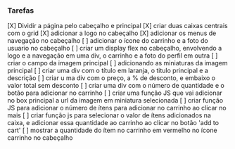  ### Tarefas
 [X] Dividir a página pelo cabeçalho e principal
 [X] criar duas caixas centrais com o grid
 [X] adicionar a logo no cabeçalho
 [X] adicionar os menus de navegação no cabeçalho
 [ ] adicionar o ícone do carrinho e a foto do usuario no cabeçalho
 [ ] criar um display flex no cabeçalho, envolvendo a logo e a navegação em uma div, o carrinho e a foto do perfil em outra
 [ ] criar o campo da imagem principal
 [ ] adicionando as miniaturas da imagem principal
 [ ] criar uma div com o título em laranja, o titulo principal e a descrição
 [ ] criar u ma div com o preço, a % de desconto, e embaixo o valor total sem desconto
 [ ] criar uma div com o número de quantidade e o botão para adicionar no carrinho
 [ ] criar uma função JS que vai adicionar no box principal a url da imagem em miniatura selecionada
 [ ] criar função JS para adicionar o número de ítens para adicionar no carrinho ao clicar no mais
 [ ] criar função js para selecionar o valor de ítens adicionados na caixa, e adicionar essa quantidade ao carrinho ao clicar no botão 'add to cart'
 [ ] mostrar a quantidade do ítem no carrinho em vermelho no ícone carrinho no cabeçalho 